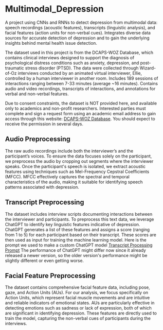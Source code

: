 # Multimodal_Depression
A project using CNNs and RNNs to detect depression from multimodal data: speech recordings (acoustic features), transcripts (linguistic analysis), and facial features (action units for non-verbal cues). Integrates diverse data sources for accurate detection of depression and to gain the underlying insights behind mental health issue detection.

The dataset used in this project is from the DCAPS-WOZ Database, which contains clinical interviews designed to support the diagnosis of psychological distress conditions such as anxiety, depression, and post-traumatic stress disorder (PTSD). The data were collected through Wizard-of-Oz interviews conducted by an animated virtual interviewer, Ellie, controlled by a human interviewer in another room. Includes 189 sessions of interactions ranging between 7-33 minutes (average ~16 minutes). Contains audio and video recordings, transcripts of interactions, and annotations for verbal and non-verbal features.

Due to consent constraints, the dataset is NOT provided here, and available only to academics and non-profit researchers. Interested parties must complete and sign a request form using an academic email address to gain access through this website: [DCAPS-WOZ Database](https://dcapswoz.ict.usc.edu/). You should expect to receive the permission in several days.

## Audio Preprocessing
The raw audio recordings include both the interviewer’s and the participant’s voices. To ensure the data focuses solely on the participant, we preprocess the audio by cropping out segments where the interviewer speaks. Once the participant's speech is isolated, we extract acoustic features using techniques such as Mel-Frequency Cepstral Coefficients (MFCC). MFCC effectively captures the spectral and temporal characteristics of the audio, making it suitable for identifying speech patterns associated with depression.

## Transcript Preprocessing
The dataset includes interview scripts documenting interactions between the interviewer and participants. To preprocess this text data, we leverage ChatGPT to identify key linguistic features indicative of depression. ChatGPT generates a list of these features and assigns a score (ranging from 1 to 5) for each participant based on their transcript. These scores are then used as input for training the machine learning model. Here is the prompt we used to make a custom ChatGPT model [Transcript Processing Prompt](https://docs.google.com/document/d/1-fOb1O6eGVn1u-EGGAuLoVHyopnJMHrD4SBmxVuP0bc/edit?usp=sharing) The performance of ChatGPT might differ now since it already released a newer version, so the older version's performance might be slightly different or even getting worse. 

## Facial Feature Preprocessing
The dataset contains comprehensive facial feature data, including pose, gaze, and Action Units (AUs). For our analysis, we focus specifically on Action Units, which represent facial muscle movements and are intuitive and reliable indicators of emotional states. AUs are particularly effective in detecting emotions such as sadness or lack of expression, both of which are significant in identifying depression. These features are directly used to train the model, capturing the non-verbal cues of participants during the interviews.



